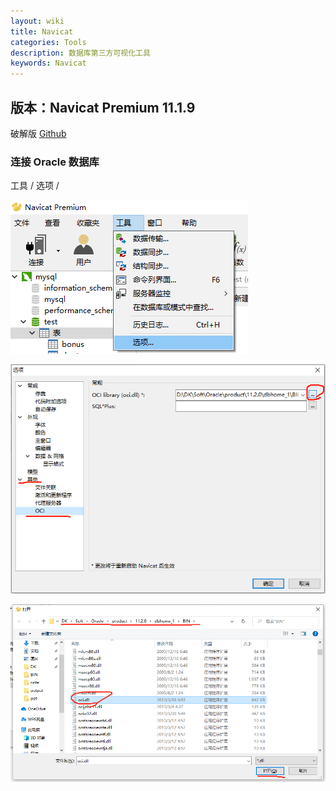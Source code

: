 ```yaml
---
layout: wiki
title: Navicat
categories: Tools
description: 数据库第三方可视化工具
keywords: Navicat
---
```


## 版本：Navicat Premium 11.1.9
破解版 [Github](https://github.com/kekaiyuan/resource/blob/main/Tools/navicat1119premium%20csx64.rar)
### 连接 Oracle 数据库
工具 / 选项 / 

![picture](/images/wiki/navicat/connect-oracle-01.jpg)

![picture](/images/wiki/navicat/connect-oracle-02.png)

![picture](/images/wiki/navicat/connect-oracle-03.jpg)

 